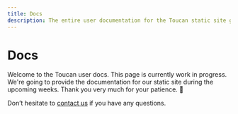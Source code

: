 ```yaml
---
title: Docs
description: The entire user documentation for the Toucan static site generator.
---
```


# Docs

Welcome to the Toucan user docs. This page is currently work in progress. We're going to provide the documentation for our static site during the upcoming weeks. Thank you very much for your patience. 🙏

Don’t hesitate to [contact us](/contact/) if you have any questions.
